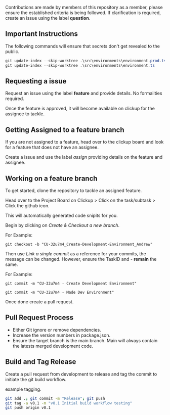 Contributions are made by members of this repository as a member, please ensure the established criteria is being followed. 
If clarification is required, create an issue using the label **question**.

## Important Instructions
The following commands will ensure that secrets don't get revealed to the public.

```powershell
git update-index --skip-worktree .\src\environments\environment.prod.ts
git update-index --skip-worktree .\src\environments\environment.ts
```

## Requesting a issue 

Request an issue using the label **feature** and provide details. No formailties required.

Once the feature is approved, it will become available on clickup for the assignee to tackle.

## Getting Assigned to a feature branch

If you are not assigned to a feature, head over to the clickup board and look for a feature that does not have an assignee. 

Create a issue and use the label *assign* providing details on the feature and assignee.

## Working on a feature branch

To get started, clone the repository to tackle an assigned feature.

Head over to the Project Board on Clickup > Click on the task/subtask > Click the github icon. 

This will automatically generated code snipits for you.

Begin by clicking on *Create & Checkout a new branch*. 

For Example:

`git checkout -b "CU-32u7m4_Create-Development-Environment_Andrew"`

Then use *Link a single commit* as a reference for your commits, the message can be changed. However, ensure the TaskID and - **remain** the same. 

For Example: 

`git commit -m "CU-32u7m4 - Create Development Environment"` 

`git commit -m "CU-32u7m4 - Made Dev Environment"`

Once done create a pull request. 

## Pull Request Process
- Either Git ignore or remove dependencies. 
- Increase the version numbers in package.json.
- Ensure the target branch is the main branch. Main will always contain the latests merged development code.

## Build and Tag Release
Create a pull request from development to release and tag the commit to initiate the git build workflow. 

example tagging. 

```bash
git add .; git commit -m "Release"; git push
git tag -a v0.1 -m "v0.1 Initial build workflow testing"
git push origin v0.1
```
